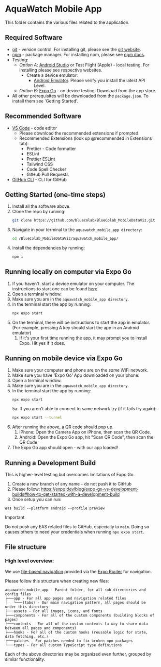 # AquaWatch Mobile App

This folder contains the various files related to the application.

## Required Software

- [git](https://git-scm.com/) - version control. For installing git, please see the [git website](https://git-scm.com/).
- [npm](https://www.npmjs.com/) - package manager. For installing npm, please see [npm docs](https://docs.npmjs.com/downloading-and-installing-node-js-and-npm).
- Testing:
    - _Option A_: [Android Studio](https://developer.android.com/studio) or Test Flight (Apple) - local testing. For installing please see respective websites.
        - Create a device emulator:
            - [Android Emulator](https://developer.android.com/codelabs/basic-android-kotlin-compose-emulator#2). Please verify you install the latest API Level.
    - _Option B_: [Expo Go](https://expo.dev/go) - on device testing. Download from the app store.
- All other prerequisites will be downloaded from the `package.json`. To install them see 'Getting Started'.

## Recommended Software

- [VS Code](https://code.visualstudio.com/) - code editor
    - Please download the recommended extensions if prompted.
    - Recommended Extensions (look up @recommended in Extensions tab):
        - Prettier - Code formatter
        - ESLint
        - Prettier ESLint
        - Tailwind CSS
        - Code Spell Checker
        - GitHub Pull Requests
- [GitHub CLI](https://cli.github.com/) - CLI for GitHub

## Getting Started (one-time steps)

1. Install all the software above.
2. Clone the repo by running:
    ```bash
    git clone https://github.com/bluecolab/BlueColab_MobileDataViz.git
    ```
3. Navigate in your terminal to the `aquawatch_mobile_app directory`:
    ```bash
    cd /BlueColab_MobileDataViz/aquawatch_mobile_app/
    ```
4. Install the dependencies by running:
    ```bash
    npm i
    ```

## Running locally on computer via Expo Go

1. If you haven't. start a device emulator on your computer. The instructions to start one can be found [here](https://developer.android.com/codelabs/basic-android-kotlin-compose-emulator#2).
2. Open a terminal window.
3. Make sure you are in the `aquawatch_mobile_app directory`.
4. In the terminal start the app by running:
    ```bash
    npx expo start
    ```
5. On the terminal, there will be instructions to start the app in emulator. (For example, pressing A key should start the app in an Android emulator)
    1. If it's your first time running the app, it may prompt you to install Expo. Hit yes if it does.

## Running on mobile device via Expo Go

1. Make sure your computer and phone are on the _same_ WiFi network.
2. Make sure you have 'Expo Go' App downloaded on your phone.
3. Open a terminal window.
4. Make sure you are in the `aquawatch_mobile_app directory`.
5. In the terminal start the app by running:
    ```bash
    npx expo start
    ```
    5a. If you aren't able to connect to same network try (if it fails try again):
    ```bash
    npx expo start --tunnel
    ```
6. After running the above, a QR code should pop up.
    1. iPhone: Open the Camera App on iPhone, then scan the QR Code.
    2. Android: Open the Expo Go app, hit "Scan QR Code", then scan the QR Code.
7. The Expo Go app should open - with our app loaded!

## Running a Development Build

This is higher-level testing but overcomes limitations of Expo Go.

1. Create a new branch of any name - do not push it to GitHub
2. Please follow: https://expo.dev/blog/expo-go-vs-development-builds#how-to-get-started-with-a-development-build
3. Once setup you can run:

```
eas build --platform android --profile preview
```

> [!IMPORTANT]  
> Do not push any EAS related files to GitHub, especially to `main`. Doing so causes others to need your credentials when running `npx expo start`.

## File structure

### High level overview:

We use [file-based navigation](https://docs.expo.dev/router/basics/core-concepts/) provided via the [Expo Router](https://docs.expo.dev/router/introduction/) for navigation.

Please follow this structure when creating new files:

```
aquawatch_mobile_app - Parent folder, for all sob-directories and config files
├───app - For all app pages and navigation related files
│   └───(tabs) - Our main navigation pattern, all pages should be under this directory
├───assets - For all images, icons, and fonts
├───components - For all of the custom components (building blocks of pages)
├───contexts - For all of the custom contexts (a way to share data between all pages and components)
├───hooks - For all of the custom hooks (reusable logic for state, data fetching, etc.)
├───patches - For patches needed to fix broken npm packages
└───types - For all custom TypeScript type definitions
```

Each of the above directories may be organized even further, grouped by similar functionality.
